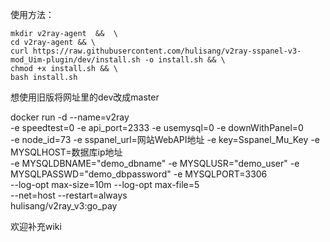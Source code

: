 使用方法：

```
mkdir v2ray-agent  &&  \
cd v2ray-agent && \
curl https://raw.githubusercontent.com/hulisang/v2ray-sspanel-v3-mod_Uim-plugin/dev/install.sh -o install.sh && \
chmod +x install.sh && \
bash install.sh
```
想使用旧版将网址里的dev改成master

docker run -d --name=v2ray \
-e speedtest=0  -e api_port=2333 -e usemysql=0 -e downWithPanel=0 \
-e node_id=73 -e sspanel_url=网站WebAPI地址 -e key=Sspanel_Mu_Key  -e MYSQLHOST=数据库ip地址  \
-e MYSQLDBNAME="demo_dbname" -e MYSQLUSR="demo_user" -e MYSQLPASSWD="demo_dbpassword" -e MYSQLPORT=3306 \
--log-opt max-size=10m --log-opt max-file=5 \
--net=host --restart=always \
hulisang/v2ray_v3:go_pay


欢迎补充wiki